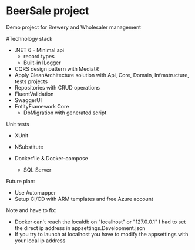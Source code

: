 # BeerSale project
Demo project for Brewery and Wholesaler management

#Technology stack
- .NET 6 - Minimal api
    - record types
    - Built-in ILogger
- CQRS design pattern with MediatR
- Apply CleanArchitecture solution with Api, Core, Domain, Infrastructure, tests projects 
- Repositories with CRUD operations
- FluentValidation
- SwaggerUI
- EntityFramework Core
   - DbMigration with generated script

Unit tests
- XUnit
- NSubstitute

- Dockerfile & Docker-compose
   - SQL Server

Future plan:
- Use Automapper
- Setup CI/CD with ARM templates and free Azure account

Note and have to fix:
- Docker can't reach the localdb on "localhost" or "127.0.0.1" I had to set the direct ip address in appsettings.Development.json
- If you try to launch at localhost you have to modify the appsettings with your local ip address
